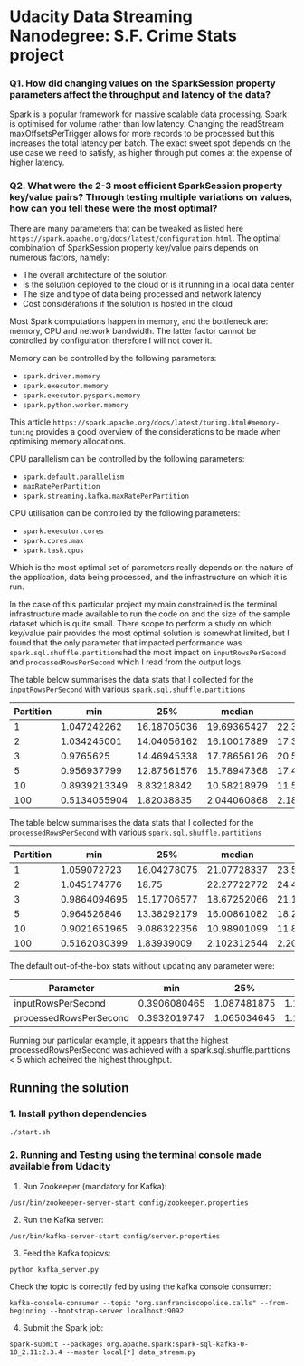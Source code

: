 # Udacity Data Streaming Nanodegree: S.F. Crime Stats project
### Q1. How did changing values on the SparkSession property parameters affect the throughput and latency of the data?
Spark is a popular framework for massive scalable data processing. Spark is optimised for volume rather than low 
latency. Changing the readStream maxOffsetsPerTrigger allows for more records to be processed but this increases 
the total latency per batch. The exact sweet spot depends on the use case we need to satisfy, as higher through put
comes at the expense of higher latency.

### Q2. What were the 2-3 most efficient SparkSession property key/value pairs? Through testing multiple variations on values, how can you tell these were the most optimal? 
There are many parameters that can be tweaked as listed here ```https://spark.apache.org/docs/latest/configuration.html```. 
The optimal combination of SparkSession property key/value pairs depends on numerous factors, namely:

* The overall architecture of the solution
* Is the solution deployed to the cloud or is it running in a local data center
* The size and type of data being processed and network latency
* Cost considerations if the solution is hosted in the cloud

Most Spark computations happen in memory, and the bottleneck are: memory, CPU and network bandwidth. The latter 
factor cannot be controlled by configuration therefore I will not cover it. 

Memory can be controlled by the following parameters:

* ```spark.driver.memory```
* ```spark.executor.memory```
* ```spark.executor.pyspark.memory```
* ```spark.python.worker.memory```


This article ```https://spark.apache.org/docs/latest/tuning.html#memory-tuning``` provides a good overview of the 
considerations to be made when optimising memory allocations. 

CPU parallelism can be controlled by the following parameters:

* ```spark.default.parallelism```
* ```maxRatePerPartition```
* ```spark.streaming.kafka.maxRatePerPartition```

CPU utilisation can be controlled by the following parameters:
* ```spark.executor.cores```
* ```spark.cores.max``` 
* ```spark.task.cpus```

Which is the most optimal set of parameters really depends on the nature of the application, data being processed, and 
the infrastructure on which it is run.

In the case of this particular project my main constrained is the terminal infrastructure made available to run the code on
and the size of the sample dataset which is quite small. There scope to perform a study on which key/value pair provides
the most optimal solution is somewhat limited, but I found that the only parameter that impacted performance was 
```spark.sql.shuffle.partitions```had the most impact on ```inputRowsPerSecond``` and ```processedRowsPerSecond``` 
which I read from the output logs. 

The table below summarises the data stats that I collected for the  ```inputRowsPerSecond``` with various 
```spark.sql.shuffle.partitions```

|Partition|min|25%|median|75%|Max|
|---|---|---|---|---|---|
|1|1.047242262|16.18705036|19.69365427|22.32142857|25.83979328|
|2|1.034245001|	14.04056162|	16.10017889|	17.37451737|	18.24817518|
|3|0.9765625|14.46945338|17.78656126|20.57613169|23.98081535|
|5|0.956937799|	12.87561576|	15.78947368|	17.40812379|	20.49180328|
|10|0.8939213349|8.83218842|10.58218979|11.55327343|	14.47178003|
|100|0.5134055904|1.82038835|2.044060868|2.184996358|	2.330398757|

The table below summarises the data stats that I collected for the ```processedRowsPerSecond``` with various 
```spark.sql.shuffle.partitions```

|Partition|min|25%|median|75%|Max|
|---|---|---|---|---|---|
|1|1.059072723|	16.04278075	|21.07728337	|23.56020942	|27.02702703|
|2|1.045174776|	18.75	|22.27722772	|24.42374254|	26.31578947|
|3|0.9864094695|	15.17706577	|18.67252066	|21.18644068|	25.38071066|
|5|0.964526846|	13.38292179	|16.00861082	|18.26206748	|22.02643172|
|10|0.9021651965|	9.086322356	|10.98901099	|11.8811933	|13.8121547|
|100|0.5162030399|	1.83939009|	2.102312544|	2.202643172|	2.340702211|

The default out-of-the-box stats without updating any parameter were:

|Parameter|min|25%|median|75%|Max|
|---|---|---|---|---|---|
|inputRowsPerSecond|0.3906080465|	1.087481875|	1.172945066|	1.197126895|	1.313887794|
|processedRowsPerSecond|0.3932019747|	1.065034645|	1.178010471|	1.201482313|	1.331380642|

Running our particular example, it appears that the highest processedRowsPerSecond was achieved with a 
spark.sql.shuffle.partitions < 5 which acheived the highest throughput.

## Running the solution
### 1. Install python dependencies
``` 
./start.sh
```

### 2. Running and Testing using the terminal console made available from Udacity

1. Run Zookeeper (mandatory for Kafka):  
```
/usr/bin/zookeeper-server-start config/zookeeper.properties
```

2. Run the Kafka server:
```
/usr/bin/kafka-server-start config/server.properties
```

3. Feed the Kafka topicvs:
```
python kafka_server.py
```  
Check the topic is correctly fed by using the kafka console consumer:
```
kafka-console-consumer --topic "org.sanfranciscopolice.calls" --from-beginning --bootstrap-server localhost:9092
```

4. Submit the Spark job:
```
spark-submit --packages org.apache.spark:spark-sql-kafka-0-10_2.11:2.3.4 --master local[*] data_stream.py
```